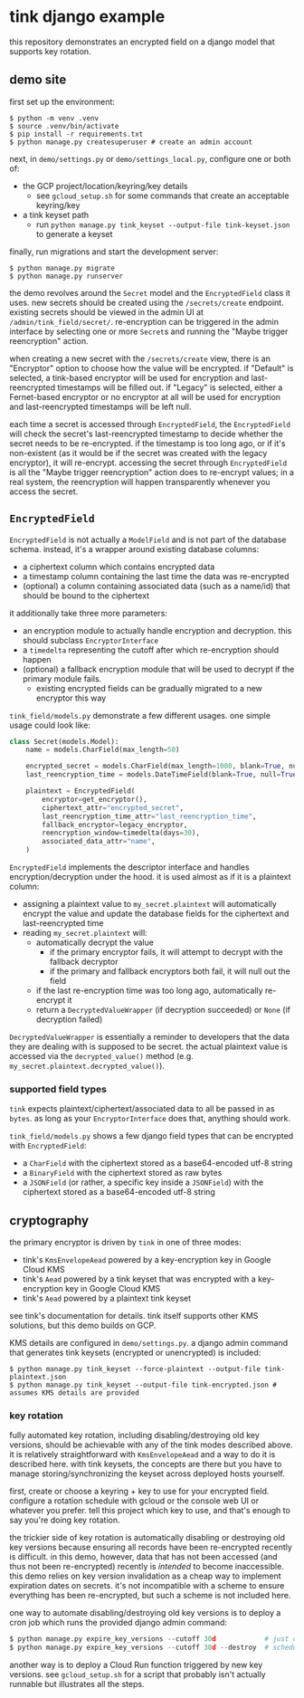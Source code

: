 # tink django example

this repository demonstrates an encrypted field on a django model that supports key rotation.

## demo site

first set up the environment:
```
$ python -m venv .venv
$ source .venv/bin/activate
$ pip install -r requirements.txt
$ python manage.py createsuperuser # create an admin account
```

next, in `demo/settings.py` or `demo/settings_local.py`, configure one or both of:
- the GCP project/location/keyring/key details
  - see `gcloud_setup.sh` for some commands that create an acceptable keyring/key
- a tink keyset path
  - run `python manage.py tink_keyset --output-file tink-keyset.json` to generate a keyset

finally, run migrations and start the development server:
```
$ python manage.py migrate
$ python manage.py runserver
```

the demo revolves around the `Secret` model and the `EncryptedField` class it uses. new secrets should be created using the `/secrets/create` endpoint. existing secrets should be viewed in the admin UI at `/admin/tink_field/secret/`. re-encryption can be triggered in the admin interface by selecting one or more `Secret`s and running the "Maybe trigger reencryption" action.

when creating a new secret with the `/secrets/create` view, there is an "Encryptor" option to choose how the value will be encrypted. if "Default" is selected, a tink-based encryptor will be used for encryption and last-reencrypted timestamps will be filled out. if "Legacy" is selected, either a Fernet-based encryptor or no encryptor at all will be used for encryption and last-reencrypted timestamps will be left null.

each time a secret is accessed through `EncryptedField`, the `EncryptedField` will check the secret's last-reencrypted timestamp to decide whether the secret needs to be re-encrypted. if the timestamp is too long ago, or if it's non-existent (as it would be if the secret was created with the legacy encryptor), it will re-encrypt. accessing the secret through `EncryptedField` is all the "Maybe trigger reencryption" action does to re-encrypt values; in a real system, the reencryption will happen transparently whenever you access the secret.

## `EncryptedField`

`EncryptedField` is not actually a `ModelField` and is not part of the database schema. instead, it's a wrapper around existing database columns:
- a ciphertext column which contains encrypted data
- a timestamp column containing the last time the data was re-encrypted
- (optional) a column containing associated data (such as a name/id) that should be bound to the ciphertext

it additionally take three more parameters:
- an encryption module to actually handle encryption and decryption. this should subclass `EncryptorInterface`
- a `timedelta` representing the cutoff after which re-encryption should happen
- (optional) a fallback encryption module that will be used to decrypt if the primary module fails.
  - existing encrypted fields can be gradually migrated to a new encryptor this way

`tink_field/models.py` demonstrate a few different usages. one simple usage could look like:
```python
class Secret(models.Model):
    name = models.CharField(max_length=50)

    encrypted_secret = models.CharField(max_length=1000, blank=True, null=True)
    last_reencryption_time = models.DateTimeField(blank=True, null=True)

    plaintext = EncryptedField(
        encryptor=get_encryptor(),
        ciphertext_attr="encrypted_secret",
        last_reencryption_time_attr="last_reencryption_time",
        fallback_encryptor=legacy_encryptor,
        reencryption_window=timedelta(days=30),
        associated_data_attr="name",
    )
```

`EncryptedField` implements the descriptor interface and handles encryption/decryption under the hood. it is used almost as if it is a plaintext column:
- assigning a plaintext value to `my_secret.plaintext` will automatically encrypt the value and update the database fields for the ciphertext and last-reencrypted time
- reading `my_secret.plaintext` will:
  - automatically decrypt the value
    - if the primary encryptor fails, it will attempt to decrypt with the fallback decryptor
    - if the primary and fallback encryptors both fail, it will null out the field
  - if the last re-encryption time was too long ago, automatically re-encrypt it
  - return a `DecryptedValueWrapper` (if decryption succeeded) or `None` (if decryption failed)

`DecryptedValueWrapper` is essentially a reminder to developers that the data they are dealing with is supposed to be secret. the actual plaintext value is accessed via the `decrypted_value()` method (e.g. `my_secret.plaintext.decrypted_value()`).

### supported field types

`tink` expects plaintext/ciphertext/associated data to all be passed in as `bytes`. as long as your `EncryptorInterface` does that, anything should work.

`tink_field/models.py` shows a few django field types that can be encrypted with `EncryptedField`:
- a `CharField` with the ciphertext stored as a base64-encoded utf-8 string
- a `BinaryField` with the ciphertext stored as raw bytes
- a `JSONField` (or rather, a specific key inside a `JSONField`) with the ciphertext stored as a base64-encoded utf-8 string


## cryptography

the primary encryptor is driven by `tink` in one of three modes:
- tink's `KmsEnvelopeAead` powered by a key-encryption key in Google Cloud KMS
- tink's `Aead` powered by a tink keyset that was encrypted with a key-encryption key in Google Cloud KMS
- tink's `Aead` powered by a plaintext tink keyset

see tink's documentation for details. tink itself supports other KMS solutions, but this demo builds on GCP.

KMS details are configured in `demo/settings.py`. a django admin command that generates tink keysets (encrypted or unencrypted) is included:
```
$ python manage.py tink_keyset --force-plaintext --output-file tink-plaintext.json
$ python manage.py tink_keyset --output-file tink-encrypted.json # assumes KMS details are provided
```

### key rotation

fully automated key rotation, including disabling/destroying old key versions, should be achievable with any of the tink modes described above. it is relatively straightforward with `KmsEnvelopeAead` and a way to do it is described here. with tink keysets, the concepts are there but you have to manage storing/synchronizing the keyset across deployed hosts yourself.

first, create or choose a keyring + key to use for your encrypted field. configure a rotation schedule with gcloud or the console web UI or whatever you prefer. tell this project which key to use, and that's enough to say you're doing key rotation.

the trickier side of key rotation is automatically disabling or destroying old key versions because ensuring all records have been re-encrypted recently is difficult. in this demo, however, data that has not been accessed (and thus not been re-encrypted) recently is _intended_ to become inaccessible. this demo relies on key version invalidation as a cheap way to implement expiration dates on secrets. it's not incompatible with a scheme to ensure everything has been re-encrypted, but such a scheme is not included here.

one way to automate disabling/destroying old key versions is to deploy a cron job which runs the provided django admin command:
```python
$ python manage.py expire_key_versions --cutoff 30d            # just disables them
$ python manage.py expire_key_versions --cutoff 30d --destroy  # schedules them for destruction
```

another way is to deploy a Cloud Run function triggered by new key versions. see `gcloud_setup.sh` for a script that probably isn't actually runnable but illustrates all the steps.
